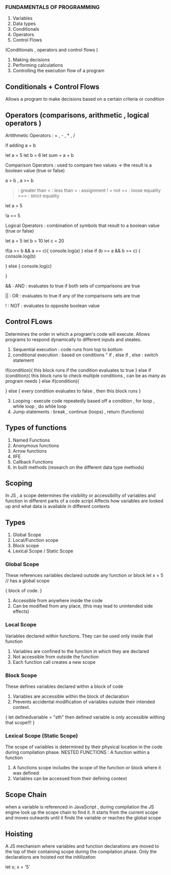 ### FUNDAMENTALS OF PROGRAMMING 

1. Variables 
2. Data types 
3. Conditionals 
4. Operators 
5. Control Flows 


(Conditionals , operators and control flows )
1. Making decisions 
2. Performing calculations 
3. Controlling the execution flow of a program 

## Conditionals + Control Flows 
Allows a program to make decisions based on a certain criteria or condition


## Operators (comparisons, arithmetic , logical operators )

Artithmetic Operators : + , - , * , / 

if adding a + b 

let a  = 5 
let b  = 6 
let sum = a + b 


Comparison Operators : used to compare two values -> the result is a boolean value (true or false)

a > b , a >= b 
> : greater than
<  : less than 
= : assignment
! = not 
== : loose equality 
=== : strict equality 

let a  = 5

!a == 5

Logical Operators : combination of symbols that result to a boolean value (true or false)

let a  = 5 
let b  = 10 
let c  = 20 

if(a >= b && a >= c){
   console.log(a)
} else if (b >= a && b >= c) {
   console.log(b)

} else {
   console.log(c)

}

&&  : AND : evaluates to true if both sets of comparisons are true 

|| : OR  : evaluates to true if any of the comparisons sets are true

! : NOT : evaluates to opposite boolean value 



## Control FLows 
Determines the order in which a program's code will execute. 
Allows programs to respond dynamically to different inputs and steates. 

1. Sequential execution : code runs from top to bottom 
2. conditional execution : based on conditions " if , else if , else : switch statement 

if(condition){
    this block runs if the condition evaluates to true 
} else if (condition){
    this block runs to check multiple conditions , can be as many as program needs 
} else if(condition){

} else {
    every condition evaluates to false , then this block runs
}


3. Looping : execute code repeatedly based off a condition , for loop , while loop , do while loop
4. Jump statements : break , continue (loops) , return (functions)


## Types of functions 

1. Named Functions 
2. Anonymous functions
3. Arrow functions 
4. IIFE
5. Callback Functions
6. In built methods (research on the different data type methods)


## Scoping 
In JS , a scope determines the visibility or accessibility of variables and function in different parts of a code script
Affects how variables are looked up and what data is available in different contexts 

## Types 
1. Global Scope 
2. Local/Function scope
3. Block scope 
4. Lexical Scope / Static Scope

### Global Scope 
These references variables declared outside any function or block 
let x = 5 // has a global scope 

{
    block of code.
}

1. Accessible from anywhere inside the code 
2. Can be modified from any place, (this may lead to unintended side effects)


### Local Scope 
Variables declared within functions. They can be used only inside that function

1. Variables are confined to the function in which they are declared 
2. Not accessible from outside the function 
3. Each function call creates a new scope 

### Block Scope 
These defines variables declared within a block of code 

1. Variables are accessible within the block of declaration 
2. Prevents accidental modification of variables outside their intended context. 

{
    let definedvariable = "sth"
    then defined variable is only accessible withing that scope!!!
}

### Lexical Scope (Static Scope)
The scope of variables is determined by their physical location in the code during compilation phase. 
NESTED FUNCTIONS : A function within a function 

1. A functions scope includes the scope of the function or block where it was defined 
2. Variables can be accessed from their defining context 


## Scope Chain 
when a variable is referenced in JavaScript , during compilation the JS engine look up the scope chain to find it. It starts from the current scope and moves outwards until it finds the variable or reaches the global scope

## Hoisting 
A JS mechanism where variables and function declarations are moved to the top of their containing scope during the compilation phase. Only the declarations are hoisted not the initilization

let x;
x = '5'